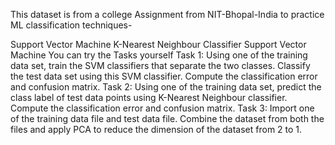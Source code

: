 This dataset is from a college Assignment from NIT-Bhopal-India to practice ML classification techniques-

Support Vector Machine
K-Nearest Neighbour Classifier
Support Vector Machine
You can try the Tasks yourself
Task 1: Using one of the training data set, train the SVM classifiers that separate the two classes. Classify the test data set using this SVM classifier. Compute the classification error and confusion matrix.
Task 2: Using one of the training data set, predict the class label of test data points using K-Nearest Neighbour classifier. Compute the classification error and confusion matrix.
Task 3: Import one of the training data file and test data file. Combine the dataset from both the files and apply PCA to reduce the dimension of the dataset from 2 to 1.
